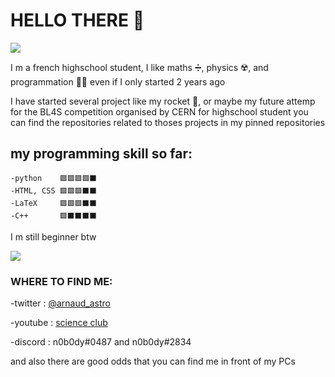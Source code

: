 # HELLO THERE 👋

![](https://cdn.discordapp.com/attachments/748653688515592332/817336205108183060/hello_there.gif)

I m a french highschool student, I like maths ➗, physics ☢️, and programmation 👨‍💻 even if I only started 2 years ago


I have started several project like my rocket 🚀, or maybe my future attemp for the BL4S competition organised by CERN for highschool student
you can find the repositories related to thoses projects in my pinned repositories


## my programming skill so far:

	-python    🟩🟩🟩🟩⬛️	
	-HTML, CSS 🟩🟩🟩⬛️⬛️
	-LaTeX 	   🟩🟩🟩⬛️⬛️ 
	-C++       🟩⬛️⬛️⬛️⬛️

I m still beginner btw


![](https://github-readme-stats.vercel.app/api?username=nobody48sheldor&&show_icons=true&title_color=ffffff&icon_color=bb2acf&text_color=daf7dc&bg_color=151515)


### WHERE TO FIND ME:

-twitter : [@arnaud_astro](https://twitter.com/arnaud_astro)

-youtube : [science club](https://www.youtube.com/channel/UCCo4jh3XOCvjiZO9SeZMz7g)

-discord : n0b0dy#0487  and n0b0dy#2834


and also there are good odds that you can find me in front of my PCs
